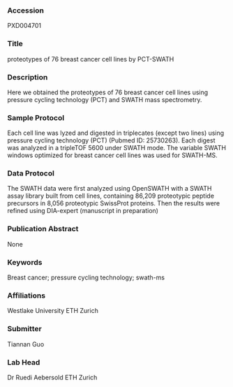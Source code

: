 ### Accession
PXD004701

### Title
proteotypes of 76 breast cancer cell lines by PCT-SWATH

### Description
Here we obtained the proteotypes of 76 breast cancer cell lines using pressure cycling technology (PCT) and SWATH mass spectrometry.

### Sample Protocol
Each cell line was lyzed and digested in triplecates (except two lines) using pressure cycling technology (PCT) (Pubmed ID: 25730263). Each digest was analyzed in a tripleTOF 5600 under SWATH mode. The variable SWATH windows optimized for breast cancer cell lines was used for SWATH-MS.

### Data Protocol
The SWATH data were first analyzed using OpenSWATH with a SWATH assay library built from cell lines, containing 86,209 proteotypic peptide precursors in 8,056 proteotypic SwissProt proteins. Then the results were refined using DIA-expert (manuscript in preparation)

### Publication Abstract
None

### Keywords
Breast cancer; pressure cycling technology; swath-ms

### Affiliations
Westlake University
ETH Zurich

### Submitter
Tiannan Guo

### Lab Head
Dr Ruedi Aebersold
ETH Zurich



